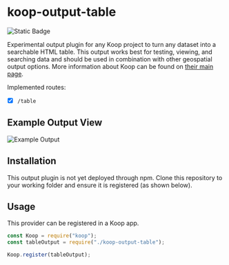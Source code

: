 # koop-output-table

![Static Badge](https://img.shields.io/badge/koop--output--table-v1.0.0-blue)

Experimental output plugin for any Koop project to turn any dataset into a searchable HTML table. This output works best for testing, viewing, and searching data and should be used in combination with other geospatial output options. More information about Koop can be found on [their main page](https://koopjs.github.io/).

Implemented routes:

- [x] `/table`

## Example Output View
![Example Output](igures/exampleTableOutputNew.png)

## Installation
This output plugin is not yet deployed through npm. Clone this repository to your working folder and ensure it is registered (as shown below).

## Usage
This provider can be registered in a Koop app.

```javascript
const Koop = require("koop");
const tableOutput = require("./koop-output-table");

Koop.register(tableOutput);
```